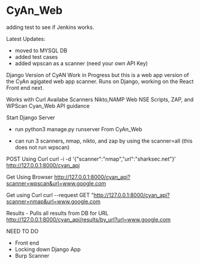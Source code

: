 # CyAn_Web

adding test to see if Jenkins works. 


Latest Updates:
- moved to MYSQL DB
- added test cases 
- added wpscan as a scanner (need your own API Key)


Django Version of CyAN
Work in Progress but this is a web app version of the CyAn agigated web app scanner.  Runs on Django, working on the React Front end next.

Works with Curl 
Availabe Scanners Nikto,NAMP Web NSE Scripts, ZAP, and WPScan
Cyan_Web API guidance 

Start Django Server
- run python3 manage.py runserver From  CyAn_Web

- can run 3 scanners, nmap, nikto, and zap by using the scanner=all (this does not run wpscan)

POST 
Using Curl
 curl -i -d '{"scanner":"nmap","url":"sharksec.net"}' http://127.0.0.1:8000/cyan_api

Get Using Browser
http://127.0.0.1:8000/cyan_api?scanner=wpscan&url=www.google.com


Get using Curl
curl --request GET "http://127.0.0.1:8000/cyan_api?scanner=nmap&url=www.google.com


Results - Pulls all results from DB for URL 
http://127.0.0.1:8000/cyan_api/results/by_url?url=www.google.com

NEED TO DO 
- Front end
- Locking down Django App
- Burp Scanner
